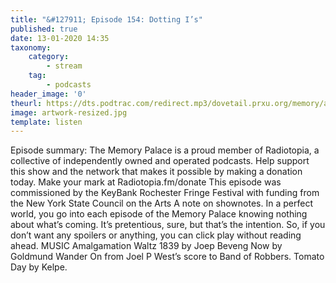 ```yaml
---
title: "&#127911; Episode 154: Dotting I’s"
published: true
date: 13-01-2020 14:35
taxonomy:
    category:
        - stream
    tag:
        - podcasts
header_image: '0'
theurl: https://dts.podtrac.com/redirect.mp3/dovetail.prxu.org/memory/a40acc46-449b-4549-8f5c-ae03fdf3bada/thememorypalace.mp3
image: artwork-resized.jpg
template: listen
--- 
```

Episode summary: The Memory Palace is a proud member of Radiotopia, a collective of independently owned and operated podcasts. Help support this show and the network that makes it possible by making a donation today. Make your mark at Radiotopia.fm/donate This episode was commissioned by the KeyBank Rochester Fringe Festival with funding from the New York State Council on the Arts A note on shownotes. In a perfect world, you go into each episode of the Memory Palace knowing nothing about what’s coming. It’s pretentious, sure, but that’s the intention. So, if you don’t want any spoilers or anything, you can click play without reading ahead. MUSIC Amalgamation Waltz 1839 by Joep Beveng Now by Goldmund Wander On from Joel P West’s score to Band of Robbers. Tomato Day by Kelpe.
